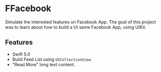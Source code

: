 # FFacebook
Simulate the interested features on Facebook App. 
The goal of this project was to learn about how to build a UI same Facebook App, using UIKit.
## Features
+ Swift 5.0
+ Build Feed List using `UICollectionView`.
+ "Read More" long text content.
